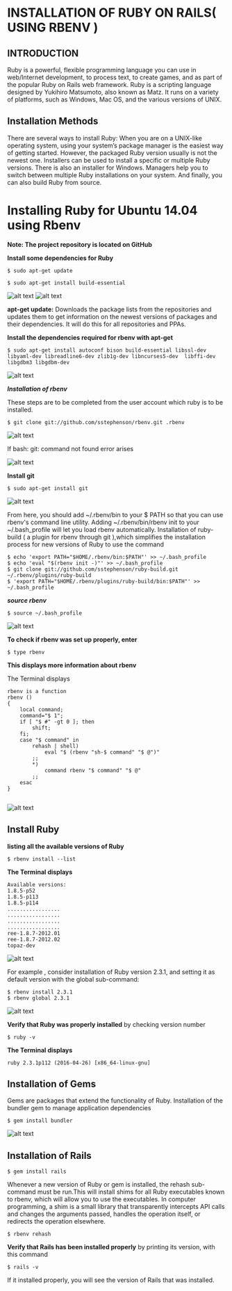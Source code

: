 **INSTALLATION OF RUBY ON RAILS( USING RBENV )**
============================================


INTRODUCTION
----------


Ruby is a powerful, flexible programming language you can use in web/Internet development, to process text, to create games, and as part of the popular Ruby on Rails web framework. Ruby is a scripting language designed by Yukihiro Matsumoto, also known as Matz. It runs on a variety of platforms, such as Windows, Mac OS, and the various versions of UNIX.

Installation Methods
--------------------

There are several ways to install Ruby:
When you are on a UNIX-like operating system, using your system’s package manager is the easiest way of getting started. However, the packaged Ruby version usually is not the newest one. 
Installers can be used to install a specific or multiple Ruby versions. There is also an installer for Windows. 
Managers help you to switch between multiple Ruby installations on your system. 
And finally, you can also build Ruby from source. 

**Installing Ruby for Ubuntu 14.04 using Rbenv**
============================================

**Note: The project repository is located on GitHub**

**Install some dependencies for Ruby**

```
$ sudo apt-get update

$ sudo apt-get install build-essential
```                                                                                                                                                                             
![alt text](images/u:14.04_1.png)
![alt text](images/u:14.04_2.png)

**apt-get update:** Downloads the package lists from the repositories and updates them to get information on the newest versions of packages and their dependencies. It will do this for all repositories and PPAs. 

**Install the dependencies required for rbenv with apt-get**

```
$ sudo apt-get install autoconf bison build-essential libssl-dev libyaml-dev libreadline6-dev zlib1g-dev libncurses5-dev  libffi-dev libgdbm3 libgdbm-dev                                                                                                                                                                            
```
![alt text](images/u:14.04_3.png)

***Installation of rbenv***

These steps are to be completed from the user account which ruby is to be installed.
```
$ git clone git://github.com/sstephenson/rbenv.git .rbenv
```                                                                                                                                                                                  
![alt text](images/u:14.04_6.png)

If bash: git: command not found error arises 

![alt text](images/u:14.04_4.png)

**Install git**
```
$ sudo apt-get install git
```                                                                                                                                                                               
![alt text](images/u:14.04_5.png)

From here, you should add ~/.rbenv/bin to your $ PATH so that you can use rbenv's command line utility. 
Adding ~/.rbenv/bin/rbenv init to your ~/.bash_profile will let you load rbenv automatically.
Installation of ruby-build ( a plugin for rbenv through git ),which simplifies the installation process for new versions of Ruby to use the  command

```
$ echo 'export PATH="$HOME/.rbenv/bin:$PATH"' >> ~/.bash_profile
$ echo 'eval "$(rbenv init -)"' >> ~/.bash_profile
$ git clone git://github.com/sstephenson/ruby-build.git ~/.rbenv/plugins/ruby-build
$ 'export PATH="$HOME/.rbenv/plugins/ruby-build/bin:$PATH"' >> ~/.bash_profile
```
***source rbenv***

```
$ source ~/.bash_profile
```

![alt text](images/u:14.04_7.png)


**To check if rbenv was set up properly, enter** 
```                                                                                                                                                                                                                                                                                                                                                          
$ type rbenv
```                                                                                                                                                                             

**This displays more information about rbenv**
 
The Terminal displays
```                                                                                                                                                                             
rbenv is a function
rbenv () 
{
    local command;    
    command="$ 1";    
    if [ "$ #" -gt 0 ]; then    
        shift;        
    fi;    
    case "$ command" in     
        rehash | shell)        
            eval "$ (rbenv "sh-$ command" "$ @")"            
        ;;        
        *)        
            command rbenv "$ command" "$ @"            
        ;;        
    esac    
}
                                                                                                                                                                             
```
![alt text](images/u:14.04_8.png)


**Install Ruby**
----------------

**listing all the available versions of Ruby**

```                                                                                                                                                                             
$ rbenv install --list
```                                                                                                                                                                             


**The Terminal displays**
```                                                                                                                                                
Available versions:
1.8.5-p52
1.8.5-p113
1.8.5-p114
.................
.................
.................
.................
ree-1.8.7-2012.01
ree-1.8.7-2012.02
topaz-dev                                                                                                                                                
```
![alt text](images/u:14.04_9.png)


For example , consider installation of Ruby version 2.3.1, and setting it as default version with the global sub-command:
```                                                                                                                                                
$ rbenv install 2.3.1
$ rbenv global 2.3.1
```                                                                                                                                                
![alt text](images/u:14.04_10.png)

**Verify that Ruby was properly installed** by checking version number
```                                                                                                                                                
$ ruby -v
```                                                                                                                                                

**The Terminal displays**
```
ruby 2.3.1p112 (2016-04-26) [x86_64-linux-gnu]
```                                                                                                                                                

**Installation of Gems**
--------------------

Gems are packages that extend the functionality of Ruby.
Installation of the bundler gem to manage application dependencies
```                                                                                                                                                
$ gem install bundler
```                                                                                                                                                
![alt text](images/u:14.04_11.png)

**Installation of Rails**
---------------------
```
$ gem install rails 
```                                                                       
Whenever a new version of Ruby or gem is installed, the rehash sub-command must be run.This will install shims for all Ruby executables known to rbenv, which will allow you to use the executables.
In computer programming, a shim is a small library that transparently intercepts API calls and changes the arguments passed, handles the operation itself, or redirects the operation elsewhere.
```
$ rbenv rehash 
```                                                                  

**Verify that Rails has been installed properly** by printing its version, with this command
```
$ rails -v
```                                                                  
If it installed properly, you will see the version of Rails that was installed.
